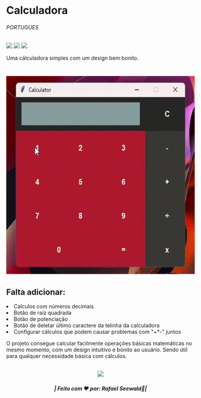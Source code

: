 # Calculadora <h6>PORTUGUES</h6>
 
<img src="https://img.shields.io/badge/PYTHON%20-%20darkblue"><img>
<img src="https://img.shields.io/badge/APP%20-%20darkred"><img>
<img src="https://img.shields.io/badge/TKINTER%20-%20green"><img>

Uma cálculadora simples com um design bem bonito.

<h1 align="center">
<img src="./gif.gif" width="740" height="530"></img>
</h1>

<h2>Falta adicionar:</h2>
<li>Calculos com números decimais</li>
<li>Botão de raiz quadrada</li>
<li>Botão de potenciação</li>
<li>Botão de deletar último caractere da telinha da calculadora</li>
<li>Configurar cálculos que podem causar problemas com "+*-" juntos</li>

O projeto consegue calcular facilmente operações básicas matemáticas no mesmo momento, com um design intuitivo e bonito ao usuário.
Sendo útil para qualquer necessidade básica com cálculos.

<div align="center">
  <footer>
    <br>
    <a href="https://www.instagram.com/vinyyboy_seewald/" target="_blank"><img src="https://img.shields.io/badge/LinkedIn-0077B5?style=for-the-badge&logo=linkedin&logoColor=white" target="_blank"></img></a>
    <h5>| Feito com ❤️ por: Rafael Seewald👋|</h5>
  </footer>
</div>
